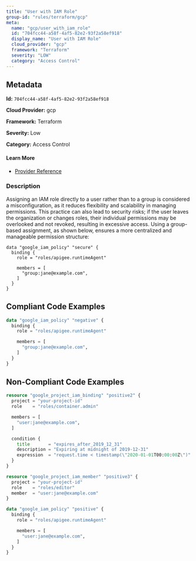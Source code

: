 ```yaml
---
title: "User with IAM Role"
group-id: "rules/terraform/gcp"
meta:
  name: "gcp/user_with_iam_role"
  id: "704fcc44-a58f-4af5-82e2-93f2a58ef918"
  display_name: "User with IAM Role"
  cloud_provider: "gcp"
  framework: "Terraform"
  severity: "LOW"
  category: "Access Control"
---
```

## Metadata

**Id:** `704fcc44-a58f-4af5-82e2-93f2a58ef918`

**Cloud Provider:** gcp

**Framework:** Terraform

**Severity:** Low

**Category:** Access Control

#### Learn More

 - [Provider Reference](https://registry.terraform.io/providers/hashicorp/google/latest/docs/data-sources/iam_policy#role)

### Description

 Assigning an IAM role directly to a user rather than to a group is considered a misconfiguration, as it reduces flexibility and scalability in managing permissions. This practice can also lead to security risks; if the user leaves the organization or changes roles, their individual permissions may be overlooked and not revoked, resulting in excessive access. Using a group-based assignment, as shown below, ensures a more centralized and manageable permission structure:

```
data "google_iam_policy" "secure" {
  binding {
    role = "roles/apigee.runtimeAgent"

    members = [
      "group:jane@example.com",
    ]
  }
}
```


## Compliant Code Examples
```terraform
data "google_iam_policy" "negative" {
  binding {
    role = "roles/apigee.runtimeAgent"

    members = [
      "group:jane@example.com",
    ]
  }
}

```
## Non-Compliant Code Examples
```terraform
resource "google_project_iam_binding" "positive2" {
  project = "your-project-id"
  role    = "roles/container.admin"

  members = [
    "user:jane@example.com",
  ]

  condition {
    title       = "expires_after_2019_12_31"
    description = "Expiring at midnight of 2019-12-31"
    expression  = "request.time < timestamp(\"2020-01-01T00:00:00Z\")"
  }
}

resource "google_project_iam_member" "positive3" {
  project = "your-project-id"
  role    = "roles/editor"
  member  = "user:jane@example.com"
}

```

```terraform
data "google_iam_policy" "positive" {
  binding {
    role = "roles/apigee.runtimeAgent"

    members = [
      "user:jane@example.com",
    ]
  }
}

```